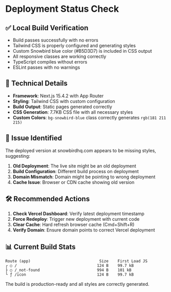 # Deployment Status Check

## ✅ Local Build Verification

- Build passes successfully with no errors
- Tailwind CSS is properly configured and generating styles
- Custom Snowbird blue color (#B5D3D7) is included in CSS output
- All responsive classes are working correctly
- TypeScript compiles without errors
- ESLint passes with no warnings

## 🔧 Technical Details

- **Framework**: Next.js 15.4.2 with App Router
- **Styling**: Tailwind CSS with custom configuration
- **Build Output**: Static pages generated correctly
- **CSS Generation**: 7.7KB CSS file with all necessary styles
- **Custom Colors**: `bg-snowbird-blue` class correctly generates `rgb(181 211 215)`

## 🚨 Issue Identified

The deployed version at snowbirdhq.com appears to be missing styles, suggesting:

1. **Old Deployment**: The live site might be an old deployment
2. **Build Configuration**: Different build process on deployment
3. **Domain Mismatch**: Domain might be pointing to wrong deployment
4. **Cache Issue**: Browser or CDN cache showing old version

## 🛠️ Recommended Actions

1. **Check Vercel Dashboard**: Verify latest deployment timestamp
2. **Force Redeploy**: Trigger new deployment with current code
3. **Clear Cache**: Hard refresh browser cache (Cmd+Shift+R)
4. **Verify Domain**: Ensure domain points to correct Vercel deployment

## 📊 Current Build Stats

```
Route (app)                              Size    First Load JS
┌ ○ /                                   124 B    99.7 kB
├ ○ /_not-found                         994 B    101 kB
└ ƒ /icon                               124 B    99.7 kB
```

The build is production-ready and all styles are correctly generated.

